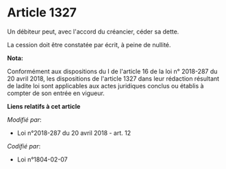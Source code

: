 # Article 1327

Un débiteur peut, avec l'accord du créancier, céder sa dette.

La cession doit être constatée par écrit, à peine de nullité.

**Nota:**

Conformément aux dispositions du I de l'article 16 de la loi n° 2018-287 du 20 avril 2018, les dispositions de l'article 1327
dans leur rédaction résultant de ladite loi sont applicables aux actes juridiques conclus ou établis à compter de son entrée
en vigueur.

**Liens relatifs à cet article**

_Modifié par_:

  - Loi n°2018-287 du 20 avril 2018 - art. 12

_Codifié par_:

  - Loi n°1804-02-07
